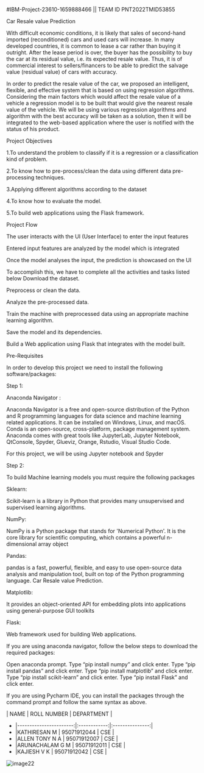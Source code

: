 #IBM-Project-23610-1659888466  ||  TEAM ID  PNT2022TMID53855

Car Resale value Prediction

With difficult economic conditions, it is likely that sales of second-hand imported (reconditioned) cars and used cars will increase. In many developed countries, it is common to lease a car rather than buying it outright. After the lease period is over, the buyer has the possibility to buy the car at its residual value, i.e. its expected resale value. Thus, it is of commercial interest to sellers/financers to be able to predict the salvage value (residual value) of cars with accuracy.

In order to predict the resale value of the car, we proposed an intelligent, flexible, and effective system that is based on using regression algorithms. Considering the main factors which would affect the resale value of a vehicle a regression model is to be built that would give the nearest resale value of the vehicle. We will be using various regression algorithms and algorithm with the best accuracy will be taken as a solution, then it will be integrated to the web-based application where the user is notified with the status of his product.

Project Objectives

1.To understand the problem to classify if it is a regression or a classification kind of problem.

2.To know how to pre-process/clean the data using different data pre-processing techniques.

3.Applying different algorithms according to the dataset

4.To know how to evaluate the model.

5.To build web applications using the Flask framework.

Project Flow 

The user interacts with the UI (User Interface) to enter the input features

Entered input features are analyzed by the model which is integrated

Once the model analyses the input, the prediction is showcased on the UI

To accomplish this, we have to complete all the activities and tasks listed below Download the dataset.

Preprocess or clean the data.

Analyze the pre-processed data.

Train the machine with preprocessed data using an appropriate machine learning algorithm.

Save the model and its dependencies.

Build a Web application using Flask that integrates with the model built.

Pre-Requisites 

In order to develop this project we need to install the following software/packages:

Step 1:

Anaconda Navigator :

Anaconda Navigator is a free and open-source distribution of the Python and R programming languages for data science and machine learning related applications. It can be installed on Windows, Linux, and macOS. Conda is an open-source, cross-platform, package management system. Anaconda comes with great tools like JupyterLab, Jupyter Notebook, QtConsole, Spyder, Glueviz, Orange, Rstudio, Visual Studio Code.

For this project, we will be using Jupyter notebook and Spyder

Step 2:

To build Machine learning models you must require the following packages

Sklearn:

Scikit-learn is a library in Python that provides many unsupervised and supervised learning algorithms.

NumPy:

NumPy is a Python package that stands for 'Numerical Python'. It is the core library for scientific computing, which contains a powerful n-dimensional array object

Pandas:

pandas is a fast, powerful, flexible, and easy to use open-source data analysis and manipulation tool, built on top of the Python programming language.
   Car Resale value Prediction.
   
   Matplotlib:

It provides an object-oriented API for embedding plots into applications using general-purpose GUI toolkits

Flask:

Web framework used for building Web applications.

If you are using anaconda navigator, follow the below steps to download the required packages:

Open anaconda prompt. Type “pip install numpy” and click enter. Type “pip install pandas” and click enter. Type “pip install matplotlib” and click enter. Type “pip install scikit-learn” and click enter. Type “pip install Flask” and click enter.

If you are using Pycharm IDE, you can install the packages through the command prompt and follow the same syntax as above.



  | NAME                   | ROLL NUMBER  |   DEPARTMENT    |   
+ |-----------------------:|:------------:|:---------------:|
+ |KATHIRESAN M            | 95071912044  |     CSE         |
+ |ALLEN TONY N A          | 95071912007  |     CSE         |
+ |ARUNACHALAM G M         | 95071912011  |     CSE         |
+ |KAJIESH V K             | 95071912042  |     CSE         |

![image22](https://user-images.githubusercontent.com/97331451/196427469-d2a25a0b-ff5c-45ea-a55a-918794e6676b.png)

